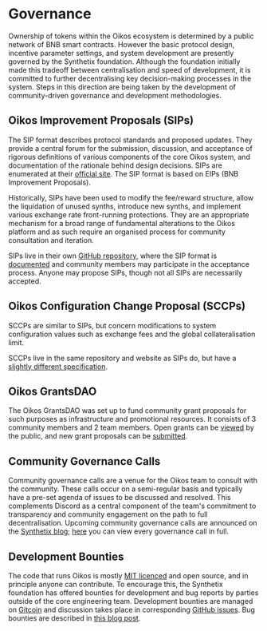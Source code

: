 # Governance

Ownership of tokens within the Oikos ecosystem is determined by a public network of BNB smart contracts. However the basic protocol design, incentive parameter settings, and system development are presently governed by the Synthetix foundation. Although the foundation initially made this tradeoff between centralisation and speed of development, it is committed to further decentralising key decision-making processes in the system. Steps in this direction are being taken by the development of community-driven governance and development methodologies.

## Oikos Improvement Proposals (SIPs)

The SIP format describes protocol standards and proposed updates. They provide a central forum for the submission, discussion, and acceptance of rigorous definitions of various components of the core Oikos system, and documentation of the rationale behind design decisions. SIPs are enumerated at their [official site](https://sips.oikos.cash/). The SIP format is based on EIPs (BNB Improvement Proposals).

Historically, SIPs have been used to modify the fee/reward structure, allow the liquidation of unused synths, introduce new synths, and implement various exchange rate front-running protections. They are an appropriate mechanism for a broad range of fundamental alterations to the Oikos platform and as such require an organised process for community consultation and iteration.

SIPs live in their own [GitHub repository](https://github.com/oikos-cash/SIPs), where the SIP format is [documented](https://github.com/oikos-cash/SIPs/blob/master/SIPS/sip-1.md) and community members may participate in the acceptance process. Anyone may propose SIPs, though not all SIPs are necessarily accepted.

## Oikos Configuration Change Proposal (SCCPs)

SCCPs are similar to SIPs, but concern modifications to system configuration values such as exchange fees and the global collateralisation limit.

SCCPs live in the same repository and website as SIPs do, but have a [slightly different specification](https://github.com/oikos-cash/SIPs/blob/master/SCCP/sccp-1.md).

## Oikos GrantsDAO

The Oikos GrantsDAO was set up to fund community grant proposals for such purposes as infrastructure and promotional resources. It consists of 3 community members and 2 team members. Open grants can be [viewed](https://snxgrants.io/) by the public, and new grant proposals can be [submitted](https://github.com/oikos-cash/snx-grants-dao/blob/master/proposals/proposal-template.md).

## Community Governance Calls

Community governance calls are a venue for the Oikos team to consult with the community. These calls occur on a semi-regular basis and typically have a pre-set agenda of issues to be discussed and resolved. This complements Discord as a central component of the team's commitment to transparency and community engagement on the path to full decentralisation. Upcoming community governance calls are announced on the [Synthetix blog](https://blog.oikos.cash/); [here](https://www.youtube.com/channel/UCxsxeKabeNtozsolSM_1nuw) you can view every governance call in full.

## Development Bounties

The code that runs Oikos is mostly [MIT licenced](https://github.com/oikos-cash/oikos-bsc/blob/master/LICENSE) and open source, and in principle anyone can contribute. To encourage this, the Synthetix foundation has offered bounties for development and bug reports by parties outside of the core engineering team. Development bounties are managed on [Gitcoin](https://gitcoin.co/profile/Synthetixio) and discussion takes place in corresponding [GitHub issues](https://github.com/Synthetixio/oikos/issues). Bug bounties are described in [this blog post](https://blog.oikos.cash/oikos-bug-bounties/).
